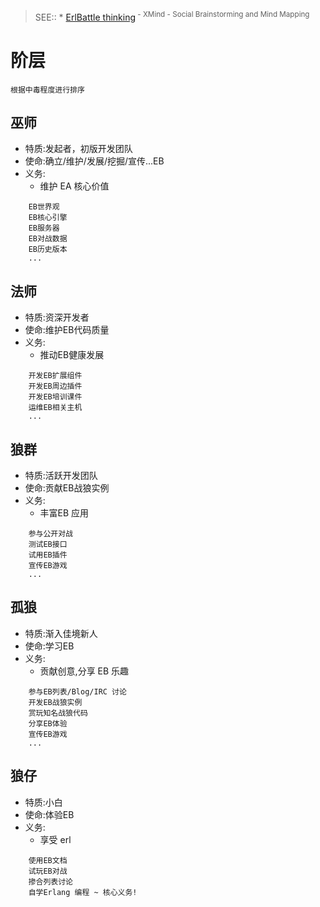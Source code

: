 

> SEE::
    * [ErlBattle thinking](http://share.xmind.net/zoomquiet/xmind-950304/)<sup> - XMind - Social Brainstorming and Mind Mapping</sup>

# 阶层 #
`根据中毒程度进行排序`

## 巫师 ##
  * 特质:发起者，初版开发团队
  * 使命:确立/维护/发展/挖掘/宣传...EB
  * 义务:
    * 维护 EA 核心价值
```
    EB世界观
    EB核心引擎
    EB服务器
    EB对战数据
    EB历史版本
    ...
```

## 法师 ##
  * 特质:资深开发者
  * 使命:维护EB代码质量
  * 义务:
    * 推动EB健康发展
```
    开发EB扩展组件
    开发EB周边插件
    开发EB培训课件
    运维EB相关主机
    ...
```

## 狼群 ##
  * 特质:活跃开发团队
  * 使命:贡献EB战狼实例
  * 义务:
    * 丰富EB 应用
```
    参与公开对战
    测试EB接口
    试用EB插件
    宣传EB游戏
    ...
```

## 孤狼 ##
  * 特质:渐入佳境新人
  * 使命:学习EB
  * 义务:
    * 贡献创意,分享 EB 乐趣
```
    参与EB列表/Blog/IRC 讨论
    开发EB战狼实例
    赏玩知名战狼代码
    分享EB体验
    宣传EB游戏
    ...
```

## 狼仔 ##
  * 特质:小白
  * 使命:体验EB
  * 义务:
    * 享受 erl
```
    使用EB文档
    试玩EB对战
    掺合列表讨论
    自学Erlang 编程 ~ 核心义务!
```


